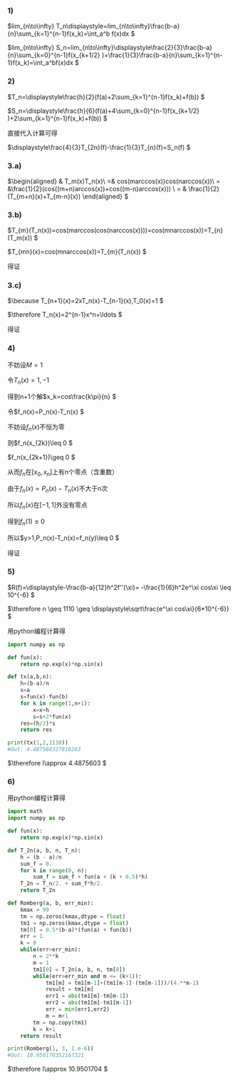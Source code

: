 ### 1)

$lim_{n\to\infty} T_n\displaystyle=lim_{n\to\infty}\frac{b-a}{n}\sum_{k=1}^{n-1}f(x_k)=\int_a^b f(x)dx $

$lim_{n\to\infty} S_n=lim_{n\to\infty}\displaystyle\frac{2}{3}\frac{b-a}{n}\sum_{k=0}^{n-1}f(x_{k+1/2} )+\frac{1}{3}\frac{b-a}{n}\sum_{k=1}^{n-1}f(x_k)=\int_a^bf(x)dx $



### 2)

$T_n=\displaystyle\frac{h}{2}(f(a)+2\sum_{k=1}^{n-1}f(x_k)+f(b)) $

$S_n=\displaystyle\frac{h}{6}(f(a)+4\sum_{k=0}^{n-1}f(x_{k+1/2} )+2\sum_{k=1}^{n-1}f(x_k)+f(b)) $

直接代入计算可得

$\displaystyle\frac{4}{3}T_{2n}(f)-\frac{1}{3}T_{n}(f)=S_n(f) $



### 3.a)

$\begin{aligned} & T_m(x)T_n(x)\\ =& cos(marccos(x))cos(narccos(x))\\ = &\frac{1}{2}(cos((m+n)arccos(x))+cos((m-n)arccos(x))) \\ = & \frac{1}{2}(T_{m+n}(x)+T_{m-n}(x)) \end{aligned} $



### 3.b)

$T_{m}(T_n(x))=cos(marccos(cos(narccos(x))))=cos(mnarccos(x))=T_{n}(T_m(x)) $

$T_{mn}(x)=cos(mnarccos(x))=T_{m}(T_n(x)) $

得证



### 3.c)

$\because T_{n+1}(x)=2xT_n(x)-T_{n-1}(x),T_0(x)=1 $

$\therefore T_n(x)=2^{n-1}x^n+\ldots $

得证



### 4)

不妨设$M=1$

令$T_n(x)=1,-1$

得到n+1个解$x_k=cos\frac{k\pi}{n} $

令$f_n(x)=P_n(x)-T_n(x) $

不妨设$f_n(x)$不恒为零

则$f_n(x_{2k})\leq 0 $

$f_n(x_{2k+1})\geq 0 $

从而$f_n$在$[x_0,x_n]$上有n个零点（含重数）

由于$f_n(x)=P_n(x)-T_n(x)$不大于n次

所以$f_n(x)$在$[-1,1]$外没有零点

得到$f_n(1)\leq 0$

所以$y>1,P_n(x)-T_n(x)=f_n(y)\leq 0 $

得证



### 5)

$R(f)=\displaystyle-\frac{b-a}{12}h^2f''(\xi)= -\frac{1}{6}h^2e^\xi cos\xi \leq 10^{-6} $

$\therefore n \geq 1110 \geq \displaystyle\sqrt\frac{e^\xi cos\xi}{6*10^{-6}} $

用python编程计算得

```python
import numpy as np

def fun(x):
    return np.exp(x)*np.sin(x)

def tx(a,b,n):
    h=(b-a)/n
    x=a
    s=fun(x)-fun(b)
    for k in range(1,n+1):
        x=x+h
        s=s+2*fun(x)
    res=(h/2)*s
    return res

print(tx(1,2,1110))
#Out: 4.487560327818263
```

$\therefore I\approx 4.4875603 $



### 6)

用python编程计算得

```python
import math
import numpy as np

def fun(x):
    return np.exp(x)*np.sin(x)

def T_2n(a, b, n, T_n):
    h = (b - a)/n
    sum_f = 0.
    for k in range(0, n):
        sum_f = sum_f + fun(a + (k + 0.5)*h)
    T_2n = T_n/2. + sum_f*h/2.
    return T_2n

def Romberg(a, b, err_min):
    kmax = 99
    tm = np.zeros(kmax,dtype = float)
    tm1 = np.zeros(kmax,dtype = float)
    tm[0] = 0.5*(b-a)*(fun(a) + fun(b))
    err = 1.
    k = 0
    while(err>err_min):
        n = 2**k
        m = 1
        tm1[0] = T_2n(a, b, n, tm[0]) 
        while(err>err_min and m <= (k+1)):
            tm1[m] = tm1[m-1]+(tm1[m-1]-(tm[m-1]))/(4.**m-1)
            result = tm1[m]
            err1 = abs(tm1[m]-tm[m-1])
            err2 = abs(tm1[m]-tm1[m-1])
            err = min(err1,err2)
            m = m+1
        tm = np.copy(tm1)
        k = k+1
    return result

print(Romberg(1, 3, 1.e-6))
#Out: 10.950170352167321
```

$\therefore I\approx 10.9501704 $